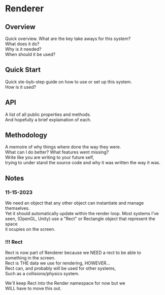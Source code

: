# Renderer

## Overview
Quick overview. What are the key take aways for this system?\
What does it do?\
Why is it needed?\
When should it be used?

## Quick Start
Quick ste-byb-step guide on how to use or set up this system.\
How is it used?

## API
A list of all public properties and methods.\
And hopefully a brief explaination of each.

## Methodology
A memoire of why things where done the way they were.\
What can I do better? What features went missing?\
Write like you are writing to your future self,\
trying to under stand the source code and why it was written the way it was.

## Notes

### 11-15-2023
We need an object that any other object can instantiate and manage themselves.\
Yet it should automatically update within the render loop. Most systems I've\
seen, (OpenGL, Unity) use a "Rect" or Rectangle object that represent the space\
it ocupies on the screen.

### !!! Rect
Rect is now part of Renderer because we NEED a rect to be able to\
something in the screen.\
Rect is THE data we use for rendering, HOWEVER...\
Rect can, and probably will be used for other systems,\
Such as a collisions/physics system.

We'll keep Rect into the Render namespace for now but we\
WILL have to move this out.
